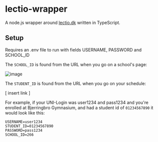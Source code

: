 # lectio-wrapper
A node.js wrapper around [lectio.dk](https://www.lectio.dk) written in TypeScript.
 
## Setup

Requires an .env file to run with fields USERNAME, PASSWORD and SCHOOL_ID

The `SCHOOL_ID` is found from the URL when you go on a school's page:

![image](https://user-images.githubusercontent.com/42157469/152179599-81ed2ac0-b0b4-4a2a-b6bf-b85cff0e20dd.png)

The `STUDENT_ID` is found from the URL when you go on your schedule:

[ insert link ]

For example, if your UNI-Login was user1234 and pass1234 and you're enrolled at Bjerringbro Gymnasium, and had a student id of `01234567890` it would look like this:

```
USERNAME=user1234
STUDENT_ID=01234567890
PASSWORD=pass1234
SCHOOL_ID=266
```
